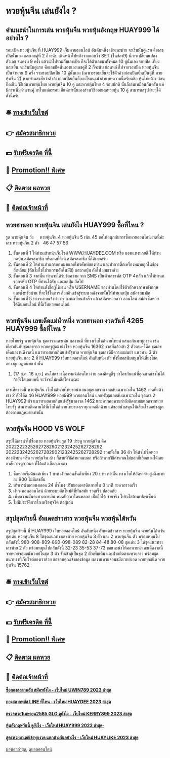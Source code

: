 # หวยหุ้นจีน เล่นยังไง ?
## คำแนะนำในการเล่น หวยหุ้นจีน หวยหุ้นอังกฤษ HUAY999 ได้อย่างไร ?
รอบเปิด หวยหุ้นจีน ที่ HUAY999 เว็บหวยออนไลน์ อันดับหนึ่ง เช้าและบ่าย จะเริ่มนับคู่แรก คือเลขเปิดนั่นเอง และเลขคู่ที่ 2 ก็จะนับ เดินหน้าไปหลังจากแถบวิ่ง SET (ในช่อง9) มีการเปลี่ยนแปลงตัวเลข จนครบ 9 ครั้ง แล้วนำไปรวมกับเลขเปิด ก็จะได้ตัวเลขมาทั้งหมด 10 คู่นั่นเอง
รอบปิด เที่ยงและเย็น จะเริ่มนับคู่แรก คือเลขปิดนั่นเองและเลขคู่ที่ 2 ก็จะนับ ย้อนหลังไปจากรอบปิด หวยหุ้นจีน เป็นจำนวน 9 ครั้ง รวมรอบปิดเป็น 10 คู่นั้นเอง (เฉพาะรอบเย็นจะใช้ตัวค้างก่อนปิดเย็นเป็นคู่ที่ หวยหุ้นจีน 2)
หากท่านสงสัยว่าตัวค้างก่อนปิดเย็นคืออะไรแนะนำอ่านบทความนี้ครับคลิก หุ้นไทยค้าง ก่อนปิดเย็น
วิธีเล่นหวยหุ้นไทย หวยหุ้นจีน 10 คู่ และหวยหุ้นไทย 4 รอบปกติ นั้นก็เล่นเหมือนกันครับ แค่มีการเพิ่มจำนวนคู่ มาในแต่ละรอบ ก็แค่เท่านั้นเองส่วนวิธีออกผลหวยหุ้น 10 คู่ สามารถสรุปง่ายๆได้ดังนี้ครับ

## 🛎 [ทางเข้าเว็บไซต์](https://bit.ly/3BG5bNw)
## 👉 [สมัครสมาชิกหวย](https://bit.ly/3BG5bNw)
## 💵 [รับฟรีเครดิต ที่นี้](https://bit.ly/3C3mvgS)
## 👑 [Promotion!! พิเศษ](https://bit.ly/3C3mvgS)
## 📋 [ติดตาม ผลหวย](https://bit.ly/3C3mvgS)
## 📱 [ติดต่อเจ้าหน้าที่](https://bit.ly/3C3mvgS)

## หวยฮานอย หวยหุ้นจีน เล่นยังไง HUAY999 ซื้อที่ไหน ?
รูด หวยหุ้นจีน วิ่ง     หวยหุ้นจีน 4 หวยหุ้นจีน 5
เน้น 45
ขอให้สนุกกับการซื้อหวยออนไลน์งวดนี้ค่ะ
เลข หวยหุ้นจีน 2 ตัว   46 47 57 56
1. ขั้นตอนที่ 1 ให้ท่านเข้าหน้าเว็บไซต์ WWW.HUAYDEE.COM หรือ แอพแทงหวยดี ให้ท่านกดปุ่ม สมัครสมาชิก หรือกดที่ลิงค์ สมัครสมาชิก นี้ได้เลยครับ
2. ขั้นตอนที่ 2 ให้ท่านท่านกรอกหมายเลขโทรศัพท์ของท่าน และทำการติ๊กเครื่องหมายถูกในช่องสี่เหลี่ยม (ฉันไม่ใช่โปรแกรมอัตโนมัติ) และกดปุ่ม ถัดไป มุมขวาล่าง
3. ขั้นตอนที่ 3 จากนั้น ท่านจะได้รับข้อความ จาก SMS เป็นตัวเลขรหัส OTP 4หลัก แล้วให้ท่านกรอกรหัส OTP ที่ท่านได้รับ และกดปุ่ม ถัดไป
4. ขั้นตอนที่ 4 ให้ท่านตั่งชื่อผู้ใช้งาน หรือ USERNAME ของท่านโดยใช้ตัวอักษรภาษาอังกฤษ และตั่งหรัสผ่าน ที่จะใช้ในการ ล็อกอินเข้าสู่ระบบ หลังจากนั้นให้ท่านกดปุ่ม สมัครสมาชิก
5. ขั้นตอนที่ 5 ทางระบบแจ้งทำการ ลงทะเบียนสำเร็จ แล้วสมัครหวยลาว ออนไลน์ สมัครซื้อหวยใต้ดินออนไลน์ ที่นี้เว็บหวยออนไลน์

## หวยหุ้นจีน เลขเด็ดแม่น้ำหนึ่ง หวยฮานอย งวดวันที่ 4265 HUAY999 ซื้อที่ไหน ?
หวยไทยรัฐ หวยหุ้นจีน ชุดตารางเลขเด่น ผลงานดี ที่ทางเว็บไซต์หวยไทยนำเสนอกันมาทุกงวด เช่นเดียวกันกับชุดเลขจาก หวยครูผู้เฒ่านำโชค หวยหุ้นจีน 16362 งวดที่แล้วเข้า 2 ตัวตรง-โต๊ด ชุดเลขเด็ดผลงานดีงวดนี้ แนวทางสลากกินแบ่งรัฐบาล หวยหุ้นจีน ชุดเลขดีมีความแม่นยำ แนวทาง 3 ตัว หวยหุ้นจีน และ 2 ที่ HUAY999 เว็บหวยออนไลน์ อันดับหนึ่ง ตัว ทั้งนี้ขอสนับสนุนให้เสี่ยงโชคอย่างถูกกฎหมายเท่านั้น
1. (17 ส.ค. 16 ก.ย.) คนโสดช่วงนี้อารมณ์อ่อนไหวง่าย ลองคิดดูดีๆ ว่าใครกันแน่ที่คุณขาดเขาไม่ได้ ถ้ายังโลเลแบบนี้ ระวังจะไม่เหลือใครนะคะ

เลขเด็ดงวดนี้ หวยหุ้นจีน เว็บไซต์หวยไทยขอนำเสนอชุดเลขจาก เลขลับเฉพาะวงใน 1462 งวดที่แล้วเข้า 2 ตัวโต๊ด 46 HUAY999 หวย999 หวยออนไลน์ แจกฟรีชุดเลขลับเฉพาะวงใน ชุดเลข 2 HUAY999 ตัว แนวทางสลากกินแบ่งรัฐบาลงวด 1462 และหากคอหวยกำลังติดตามชดเลขจากหวยไทยรัฐ สามารถติดตามได้ที่เว็บไซต์หวยไทยของเราทุกงวดอีกด้วย แต่ขอสนับสนุนให้เสี่ยงโชคอย่างถูกต้องตามกฎหมายเท่านั้น

## หวยหุ้นจีน HOOD VS WOLF
สรุปได้เลขนำไปซื้อหวย หวยหุ้นจีน รูด 19 ประตู หวยหุ้นจีน คือ 202222232526272829021232425262728292 202223242526272829021232425262728292 รวมทั้งสิ้น 36 ตัว ให้นำไปซื้อหวย สองตัวบน หรือ หวยหุ้นจีน ล่าง ก็ตามที่วิธีคำนวณบอก หรือถ้าหากวิธีคำนวณไม่บอกก็เลือกเองได้เลย อาศัยการดูจากผล ที่ได้แล้วเลือกเอาเอง
1. ซื้อหวยเริ่มต้นแค่เพียง 1 บาท ฝากถอนขั้นต่ำเพียง 20 บาท เท่านั้น ทางเว็บให้อัตราจ่ายสูงถึงบาทละ 900 ไม่มีเลขอั้น
2. บริการฝากถอนตลอด 24 ชั่วโมง ปรับยอดเครดิตภายใน 3 นาที สะดวกรวดเร็ว
3. ฝาก-ถอนออนไลน์ ด้วยระบบอัตโนมัติที่ทันสมัย รวดเร็ว ปลอดภัย
4. เพิ่มความมั่นคงทางการเงิน หมดปัญหาโดนหลอก เชื่อถือได้ จ่ายจริง โปร่งใสล้านเปอร์เซ็นต์
5. ไม่มีประวัติการโกงหรือทุจริต ต่อผู้เล่น

## สรุปสุดท้ายนี้ อัพเดตข่าวสาร หวยหุ้นจีน หวยหุ้นไต้หวัน
สรุปสุดท้ายนี้ ที่ HUAY999 เว็บหวยออนไลน์ อันดับหนึ่ง อัพเดตข่าวสาร หวยหุ้นจีน หวยหุ้นไต้หวัน ชุดเด่น หวยหุ้นจีน 8 ได้ชุดแนวทางเลขท้าย หวยหุ้นจีน 3 ตัว และ 2 หวยหุ้นจีน ตัว พร้อมหมุนไปกลับดังนี้
980-908-809-890-098-089
82-28
84-48
80-08
ชุดเด่น 3 ได้ชุดแนวทางเลขท้าย 2 ตัว พร้อมหมุนไปกลับดังนี้
32-23
35-53
37-73
ขอแนะนำให้คอหวยนำเลขเด็ดงวดนี้จากหวยจอมขมังเวทย์ในชุด 3 ตัว จับเข้าคู่เป็นชุด 2 ตัวเพิ่มเติม และฝากติดตามหวยลาว พร้อมชุดแนวทางที่เว็บไซต์ของเราด้วย
ขอขอบคุณเจ้าของข้อมูล
ผลงานหวยจอมขมังเวทย์งวด หวยทุกชนิด หวยหุ้นจีน 15762


## 🛎 [ทางเข้าเว็บไซต์](https://bit.ly/3BG5bNw)
## 👉 [สมัครสมาชิกหวย](https://bit.ly/3BG5bNw)
## 💵 [รับฟรีเครดิต ที่นี้](https://bit.ly/3C3mvgS)
## 👑 [Promotion!! พิเศษ](https://bit.ly/3C3mvgS)
## 📋 [ติดตาม ผลหวย](https://bit.ly/3C3mvgS)
## 📱 [ติดต่อเจ้าหน้าที่](https://bit.ly/3C3mvgS)

#### [ซื้อกองสลากพลัส สมัครยังไง - เว็บใหม่ UWIN789 2023 ล่าสุด](https://atom.io/themes/ซื้อกองสลากพลัส%20สมัครยังไง%20-%20เว็บใหม่%20uwin789%202023%20ล่าสุด)
#### [กองสลากพลัส LINE ที่ไหน - เว็บใหม่ HUAYDEE 2023 ล่าสุด](https://atom.io/themes/กองสลากพลัส%20line%20ที่ไหน%20-%20เว็บใหม่%20huaydee%202023%20ล่าสุด)
#### [ตรวจหวย1เมษายน2565 GLO ดูยังไง - เว็บใหม่ KERRY899 2023 ล่าสุด](https://atom.io/themes/ตรวจหวย1เมษายน2565%20glo%20ดูยังไง%20-%20เว็บใหม่%20kerry899%202023%20ล่าสุด)
#### [หุ้นอังกฤษวันนี้ ดูยังไง - เว็บใหม่ HUAY999 2023 ล่าสุด-](https://atom.io/themes/หุ้นอังกฤษวันนี้%20ดูยังไง%20-%20เว็บใหม่%20huay999%202023%20ล่าสุด-)
#### [สูตรหวยมาเลย์เข้าทุกงวด แตกต่างกันอย่างไร - เว็บใหม่ HUAYLIKE 2023 ล่าสุด](https://atom.io/themes/สูตรหวยมาเลย์เข้าทุกงวด%20แตกต่างกันอย่างไร%20-%20เว็บใหม่%20huaylike%202023%20ล่าสุด)

[ผลบอลล่าสุด](https://siamsport.tv "ผลบอลล่าสุด"), [ดูบอลออนไลน์](https://siamsport.tv/ดูบอลสด "ดูบอลออนไลน์")